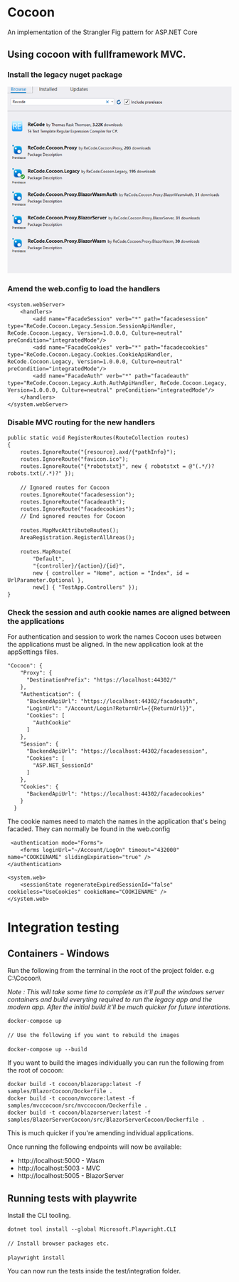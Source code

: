 # Cocoon
An implementation of the Strangler Fig pattern for ASP.NET Core

## Using cocoon with fullframework MVC.

### Install the legacy nuget package
![Install legacy package](docs/images/install-legacy-package.png)

### Amend the web.config to load the handlers

```
<system.webServer>
    <handlers>
        <add name="FacadeSession" verb="*" path="facadesession" type="ReCode.Cocoon.Legacy.Session.SessionApiHandler, ReCode.Cocoon.Legacy, Version=1.0.0.0, Culture=neutral"  preCondition="integratedMode"/>
        <add name="FacadeCookies" verb="*" path="facadecookies" type="ReCode.Cocoon.Legacy.Cookies.CookieApiHandler, ReCode.Cocoon.Legacy, Version=1.0.0.0, Culture=neutral" preCondition="integratedMode"/>
        <add name="FacadeAuth" verb="*" path="facadeauth" type="ReCode.Cocoon.Legacy.Auth.AuthApiHandler, ReCode.Cocoon.Legacy, Version=1.0.0.0, Culture=neutral" preCondition="integratedMode"/>
    </handlers>
</system.webServer>
```

### Disable MVC routing for the new handlers

```
public static void RegisterRoutes(RouteCollection routes)
{
    routes.IgnoreRoute("{resource}.axd/{*pathInfo}");
    routes.IgnoreRoute("favicon.ico");
    routes.IgnoreRoute("{*robotstxt}", new { robotstxt = @"(.*/)?robots.txt(/.*)?" });
    
    // Ignored routes for Cocoon 
    routes.IgnoreRoute("facadesession");
    routes.IgnoreRoute("facadeauth");
    routes.IgnoreRoute("facadecookies");
    // End ignored reoutes for Cocoon

    routes.MapMvcAttributeRoutes();
    AreaRegistration.RegisterAllAreas();

    routes.MapRoute(
        "Default", 
        "{controller}/{action}/{id}", 
        new { controller = "Home", action = "Index", id = UrlParameter.Optional },
        new[] { "TestApp.Controllers" });
}
```

### Check the session and auth cookie names are aligned between the applications

For authentication and session to work the names Cocoon uses between the applications must be aligned. In the new application look at the appSettings files.

```
"Cocoon": {
    "Proxy": {
      "DestinationPrefix": "https://localhost:44302/"
    },
    "Authentication": {
      "BackendApiUrl": "https://localhost:44302/facadeauth",
      "LoginUrl": "/Account/Login?ReturnUrl={{ReturnUrl}}",
      "Cookies": [
        "AuthCookie"
      ]
    },
    "Session": {
      "BackendApiUrl": "https://localhost:44302/facadesession",
      "Cookies": [
        "ASP.NET_SessionId"
      ]
    },
    "Cookies": {
      "BackendApiUrl": "https://localhost:44302/facadecookies"
    }
  }
```

The cookie names need to match the names in the application that's being facaded. They can normally be found in the web.config

```
 <authentication mode="Forms">
    <forms loginUrl="~/Account/LogOn" timeout="432000" name="COOKIENAME" slidingExpiration="true" />
</authentication>
```

```
<system.web>
    <sessionState regenerateExpiredSessionId="false" cookieless="UseCookies" cookieName="COOKIENAME" />
</system.web>
```

# Integration testing

## Containers - Windows ##

Run the following from the terminal in the root of the project folder. e.g C:\Cocoon\

*Note : This will take some time to complete as it'll pull the windows server containers and build everyting required to run the legacy app and the modern app. After the initial build it'll be much quicker for future interations.*
```
docker-compose up

// Use the following if you want to rebuild the images

docker-compose up --build
```

If you want to build the images individually you can run the following from the root of cocoon:

```
docker build -t cocoon/blazorapp:latest -f samples/BlazorCocoon/Dockerfile .
docker build -t cocoon/mvccore:latest -f samples/mvccocoon/src/mvccocoon/Dockerfile .
docker build -t cocoon/blazorserver:latest -f samples/BlazorServerCocoon/src/BlazorServerCocoon/Dockerfile .

```
This is much quicker if you're amending individual applications.

Once running the following endpoints will now be available:

* http://localhost:5000 - Wasm
* http://localhost:5003 - MVC
* http://localhost:5005 - BlazorServer

## Running tests with playwrite

Install the CLI tooling.
```
dotnet tool install --global Microsoft.Playwright.CLI

// Install browser packages etc.

playwright install 
```
You can now run the tests inside the test/integration folder.
